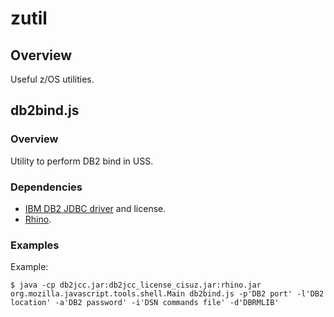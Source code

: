 # zutil
## Overview
Useful z/OS utilities.
## db2bind.js
### Overview
Utility to perform DB2 bind in USS.
### Dependencies
 - [IBM DB2 JDBC driver] and license.
 - [Rhino].

### Examples
Example:
```text
$ java -cp db2jcc.jar:db2jcc_license_cisuz.jar:rhino.jar org.mozilla.javascript.tools.shell.Main db2bind.js -p'DB2 port' -l'DB2 location' -a'DB2 password' -i'DSN commands file' -d'DBRMLIB'
```

[IBM DB2 JDBC driver]:http://www-01.ibm.com/support/docview.wss?uid=swg21363866
[Rhino]:https://developer.mozilla.org/en-US/docs/Mozilla/Projects/Rhino
